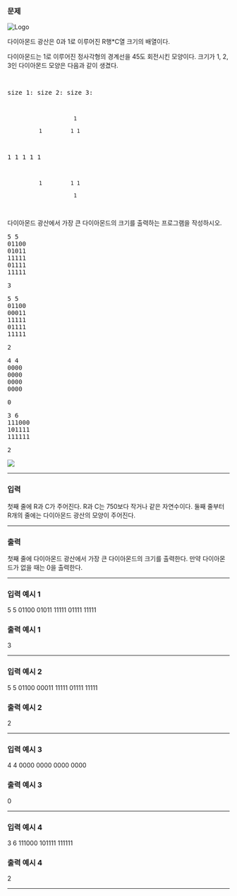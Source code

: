 ### 문제
<img alt="Logo" data-retina="" id="logo-header" src="https://www.acmicpc.net/https://d2gd6pc034wcta.cloudfront.net/images/logo@2x.png"/>
<p>다이아몬드 광산은 0과 1로 이루어진 R행*C열 크기의 배열이다.</p>
<p>다이아몬드는 1로 이루어진 정사각형의 경계선을 45도 회전시킨 모양이다. 크기가 1, 2, 3인 다이아몬드 모양은 다음과 같이 생겼다.</p>
<pre>
size 1:    size 2:    size 3:
                         1
              1         1 1
   1         1 1       1   1
              1         1 1
                         1
</pre>
<p>다이아몬드 광산에서 가장 큰 다이아몬드의 크기를 출력하는 프로그램을 작성하시오.</p>
<pre class="sampledata" id="sample-input-1">5 5
01100
01011
11111
01111
11111
</pre>
<pre class="sampledata" id="sample-output-1">3
</pre>
<pre class="sampledata" id="sample-input-2">5 5
01100
00011
11111
01111
11111
</pre>
<pre class="sampledata" id="sample-output-2">2
</pre>
<pre class="sampledata" id="sample-input-3">4 4
0000
0000
0000
0000
</pre>
<pre class="sampledata" id="sample-output-3">0
</pre>
<pre class="sampledata" id="sample-input-4">3 6
111000
101111
111111
</pre>
<pre class="sampledata" id="sample-output-4">2
</pre>
<img class="pull-right startlink-logo" src="https://www.acmicpc.net/https://d2gd6pc034wcta.cloudfront.net/logo/startlink-logo-white-only.png"/>
<img height="1" src="https://www.acmicpc.net/https://www.facebook.com/tr?id=1670563073163149&amp;ev=PageView&amp;noscript=1" style="display:none" width="1"/>
<hr/>

### 입력
<p>첫째 줄에 R과 C가 주어진다. R과 C는 750보다 작거나 같은 자연수이다. 둘째 줄부터 R개의 줄에는 다이아몬드 광산의 모양이 주어진다.</p>
<hr/>

### 출력
<p>첫째 줄에 다이아몬드 광산에서 가장 큰 다이아몬드의 크기를 출력한다. 만약 다이아몬드가 없을 때는 0을 출력한다.</p>
<hr/>

### 입력 예시 1
5 5
01100
01011
11111
01111
11111

### 출력 예시 1
3

<hr/>

### 입력 예시 2
5 5
01100
00011
11111
01111
11111

### 출력 예시 2
2

<hr/>

### 입력 예시 3
4 4
0000
0000
0000
0000

### 출력 예시 3
0

<hr/>

### 입력 예시 4
3 6
111000
101111
111111

### 출력 예시 4
2

<hr/>

